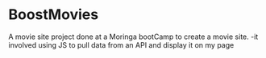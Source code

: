 # BoostMovies

A movie site project done at a Moringa bootCamp to create a movie site.
-it involved using JS to pull data from an API and display it on my page
